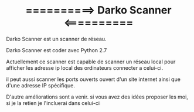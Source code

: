 <h1 align="center">==========> Darko Scanner <==========</h1>

Darko Scanner est un scanner de réseau.

Darko Scanner est coder avec Python 2.7

Actuellement ce scanner est capable de scanner un réseau local pour afficher les adresse ip local des ordinateurs connecter a celui-ci.

il peut aussi scanner les ports ouverts ouvert d'un site internet ainsi que d'une adresse IP spécifique.

D'autre améliorations sont a venir. si vous avez des idées proposer les moi, si je la retien je l'incluerai dans celui-ci
